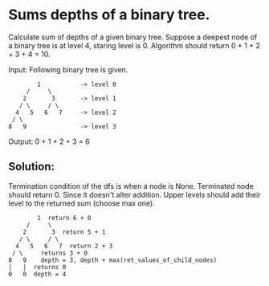 # Sums depths of a binary tree.
Calculate sum of depths of a given binary tree. Suppose a deepest node of a binary tree is at level 4, staring level is 0. Algorithm should return 0 + 1 + 2 + 3 + 4 = 10.

Input:
Following binary tree is given.
```
        1           -> level 0
     /     \                  
    2       3       -> level 1
   / \     / \                
  4   5   6   7     -> level 2
 / \                          
8   9               -> level 3
```
Output:
0 + 1 + 2 + 3 = 6

## Solution:
Termination condition of the dfs is when a node is None. Terminated node should return 0. Since it doesn't alter addition. Upper levels should add their level to the returned sum (choose max one).
```
        1  return 6 + 0
     /     \
    2       3  return 5 + 1
   / \     / \ 
  4   5   6   7  return 2 + 3
 / \     returns 3 + 0
8   9    depth = 3, depth + max(ret_values_of_child_nodes) 
|   |  returns 0
0   0  depth = 4
```
